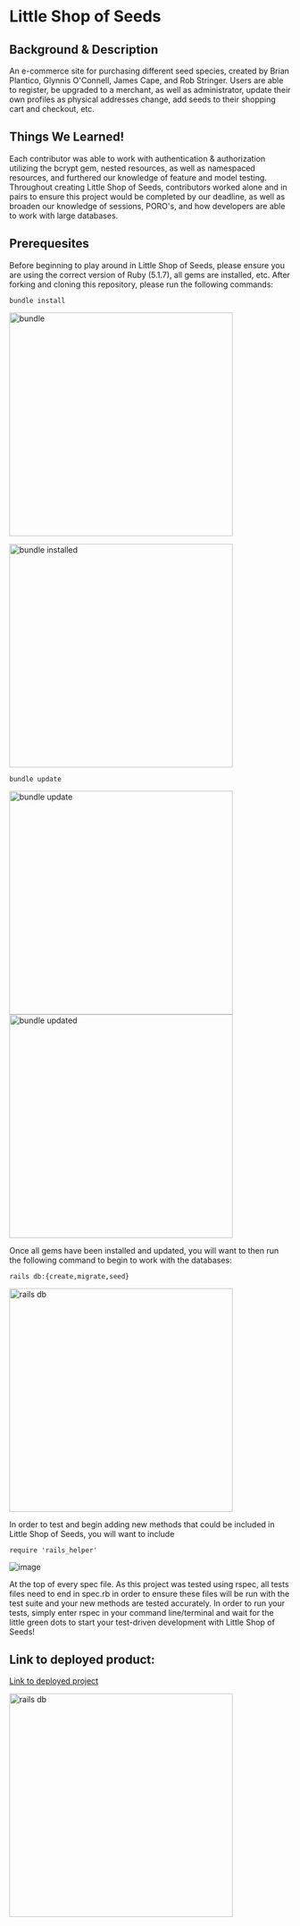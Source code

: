 # Little Shop of Seeds

## Background & Description

An e-commerce site for purchasing different seed species, created by Brian Plantico, Glynnis O'Connell, James Cape, and Rob Stringer. Users are able to register, be upgraded to a merchant, as well as administrator, update their own profiles as physical addresses change, add seeds to their shopping cart and checkout, etc.

## Things We Learned!

Each contributor was able to work with authentication & authorization utilizing the bcrypt gem, nested resources, as well as namespaced resources, and furthered our knowledge of feature and model testing. Throughout creating Little Shop of Seeds, contributors worked alone and in pairs to ensure this project would be completed by our deadline, as well as broaden our knowledge of sessions, PORO's, and how developers are able to work with large databases.  

## Prerequesites

Before beginning to play around in Little Shop of Seeds, please ensure you are using the correct version of Ruby (5.1.7), all gems are installed, etc. After forking and cloning this repository, please run the following commands:

```
bundle install
```
<a><img src="https://user-images.githubusercontent.com/46202598/58635354-e801e400-82aa-11e9-84c5-cb2556c4ffd9.png" alt="bundle" width="400" ></a>

<a><img src="https://user-images.githubusercontent.com/46202598/58635415-0ec01a80-82ab-11e9-94c1-e319cd79b5dd.png" alt="bundle installed" width="400" ></a>

```
bundle update
```

<a><img src="https://user-images.githubusercontent.com/46202598/58635480-3b743200-82ab-11e9-9a52-dc36ece468a8.png" alt="bundle update" width="400" ></a>
<a><img src="https://user-images.githubusercontent.com/46202598/58635442-27c8cb80-82ab-11e9-8365-e33484533eff.png" alt="bundle updated" width="400" ></a>


Once all gems have been installed and updated, you will want to then run the following command to begin to work with the databases:

```
rails db:{create,migrate,seed}
```
<a><img src="https://user-images.githubusercontent.com/46202598/58635729-d66d0c00-82ab-11e9-8ccf-225c8337f318.png" alt="rails db" width="400" ></a>

In order to test and begin adding new methods that could be included in Little Shop of Seeds, you will want to include

```
require 'rails_helper'
```
![image](https://user-images.githubusercontent.com/46202598/58635779-f56b9e00-82ab-11e9-9111-8105e16a2d14.png)


At the top of every spec file. As this project was tested using rspec, all tests files need to end in spec.rb in order to ensure these files will be run with the test suite and your new methods are tested accurately. In order to run your tests, simply enter rspec in your command line/terminal and wait for the little green dots to start your test-driven development with Little Shop of Seeds!

## Link to deployed product:

[Link to deployed project](https://secret-beach-64798.herokuapp.com/)

<a><img src="https://user-images.githubusercontent.com/46202598/58635841-2350e280-82ac-11e9-95b4-e7aa28ff1fbb.png" alt="rails db" width="400" ></a>
